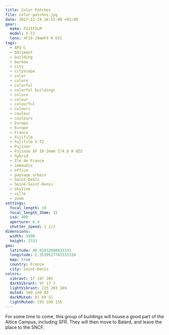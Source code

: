 ```yaml
---
title: Color Patches
file: color-patches.jpg
date: 2017-12-19 18:12:00 +01:00
gear:
  make: FUJIFILM
  model: X-T2
  lens: XF10-24mmF4 R OIS
tags:
  - APS-C
  - bâtiment
  - building
  - bureau
  - city
  - cityscape
  - color
  - coloré
  - colorful
  - colorful buildings
  - colors
  - colour
  - colourful
  - colours
  - couleur
  - couleurs
  - Europa
  - Europe
  - France
  - Fujifilm
  - Fujifilm X-T2
  - Fujinon
  - Fujinon XF 10-24mm f/4.0 R OIS
  - hybrid
  - Ile de France
  - immeuble
  - office
  - paysage urbain
  - Saint-Denis
  - Seine-Saint-Denis
  - skyline
  - ville
  - zoom
settings:
  focal_length: 10
  focal_length_35mm: 15
  iso: 400
  aperture: 6.4
  shutter_speed: 1 1/2
dimensions:
  width: 3500
  height: 2333
geo:
  latitude: 48.92033888833333
  longitude: 2.3539527783333334
  map: true
  country: France
  city: Saint-Denis
colors:
  vibrant: 17 197 205
  darkVibrant: 97 17 7
  lightVibrant: 225 203 169
  muted: 160 149 83
  darkMuted: 81 69 51
  lightMuted: 193 199 155
---
```


For some time to come, this group of buildings will house a good part of the Altice Campus, including SFR. They will then move to Balard, and leave the place to the SNCF.
